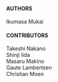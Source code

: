 #### AUTHORS

Ikumasa Mukai

#### CONTRIBUTORS

Takeshi Nakano  
Shinji Iida  
Masaru Makino  
Gaute Lambertsen  
Christian Moen

